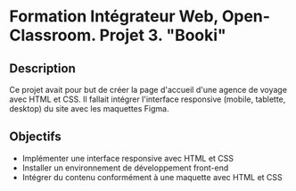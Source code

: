 # Formation Intégrateur Web, Open-Classroom. Projet 3. "Booki"

## Description 

Ce projet avait pour but de créer la page d'accueil d'une agence de voyage avec HTML et CSS.
Il fallait intégrer l'interface responsive (mobile, tablette, desktop) du site avec les maquettes Figma.

## Objectifs 

* Implémenter une interface responsive avec HTML et CSS
* Installer un environnement de développement front-end
* Intégrer du contenu conformément à une maquette avec HTML et CSS
